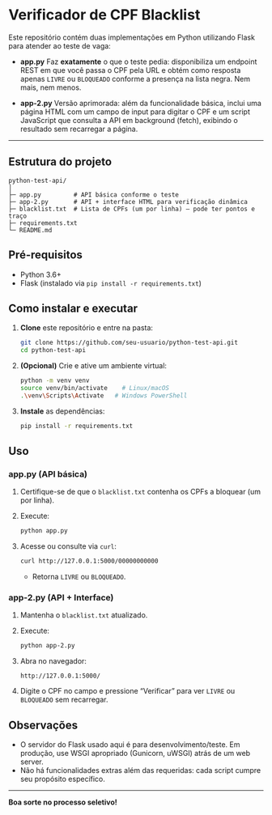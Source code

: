 # Verificador de CPF Blacklist

Este repositório contém duas implementações em Python utilizando Flask para atender ao teste de vaga:

* **app.py**
  Faz **exatamente** o que o teste pedia: disponibiliza um endpoint REST em que você passa o CPF pela URL e obtém como resposta apenas `LIVRE` ou `BLOQUEADO` conforme a presença na lista negra. Nem mais, nem menos.

* **app-2.py**
  Versão aprimorada: além da funcionalidade básica, inclui uma página HTML com um campo de input para digitar o CPF e um script JavaScript que consulta a API em background (fetch), exibindo o resultado sem recarregar a página.

---

## Estrutura do projeto

```
python-test-api/
│
├─ app.py         # API básica conforme o teste
├─ app-2.py       # API + interface HTML para verificação dinâmica
├─ blacklist.txt  # Lista de CPFs (um por linha) – pode ter pontos e traço
├─ requirements.txt
└─ README.md
```

## Pré-requisitos

* Python 3.6+
* Flask (instalado via `pip install -r requirements.txt`)

## Como instalar e executar

1. **Clone** este repositório e entre na pasta:

   ```bash
   git clone https://github.com/seu-usuario/python-test-api.git
   cd python-test-api
   ```
2. **(Opcional)** Crie e ative um ambiente virtual:

   ```bash
   python -m venv venv
   source venv/bin/activate    # Linux/macOS
   .\venv\Scripts\Activate   # Windows PowerShell
   ```
3. **Instale** as dependências:

   ```bash
   pip install -r requirements.txt
   ```

## Uso

### app.py (API básica)

1. Certifique-se de que o `blacklist.txt` contenha os CPFs a bloquear (um por linha).
2. Execute:

   ```bash
   python app.py
   ```
3. Acesse ou consulte via `curl`:

   ```bash
   curl http://127.0.0.1:5000/00000000000
   ```

   * Retorna `LIVRE` ou `BLOQUEADO`.

### app-2.py (API + Interface)

1. Mantenha o `blacklist.txt` atualizado.
2. Execute:

   ```bash
   python app-2.py
   ```
3. Abra no navegador:

   ```
   http://127.0.0.1:5000/
   ```
4. Digite o CPF no campo e pressione “Verificar” para ver `LIVRE` ou `BLOQUEADO` sem recarregar.

## Observações

* O servidor do Flask usado aqui é para desenvolvimento/teste. Em produção, use WSGI apropriado (Gunicorn, uWSGI) atrás de um web server.
* Não há funcionalidades extras além das requeridas: cada script cumpre seu propósito específico.

---

**Boa sorte no processo seletivo!**
